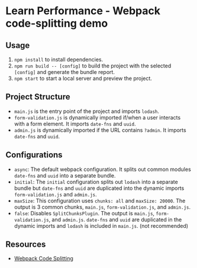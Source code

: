 # Learn Performance - Webpack code-splitting demo

## Usage

1. `npm install` to install dependencies.
2. `npm run build -- [config]` to build the project with the selected `[config]` and generate the bundle report.
3. `npm start` to start a local server and preview the project.

## Project Structure

- `main.js` is the entry point of the project and imports `lodash`.
- `form-validation.js` is dynamically imported if/when a user interacts with a form element. It imports `date-fns` and `uuid`.
- `admin.js` is dynamically imported if the URL contains `?admin`. It imports `date-fns` and `uuid`.

## Configurations

- `async`: The default webpack configuration. It splits out common modules `date-fns` and `uuid` into a separate bundle.
- `initial`: The `initial` configuration splits out `lodash` into a separate bundle but `date-fns` and `uuid` are duplicated into the dynamic imports `form-validation.js` and `admin.js`.
- `maxSize`: This configuration uses `chunks: all` and `maxSize: 20000`. The output is 3 common chunks, `main.js`, `form-validation.js`, and `admin.js`.
- `false`: Disables `SplitChunksPlugin`. The output is `main.js`, `form-validation.js`, and `admin.js`. `date-fns` and `uuid` are duplicated in the dynamic imports and `lodash` is included in `main.js`. (not recommended)

## Resources

- [Webpack Code Splitting](https://webpack.js.org/guides/code-splitting/)